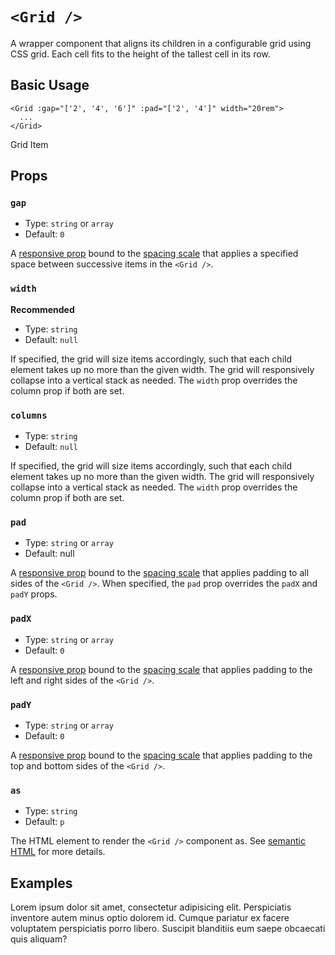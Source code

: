 # `<Grid />`

A wrapper component that aligns its children in a configurable grid using CSS grid. Each cell fits to the height of the tallest cell in its row.

<SandboxDemo url="https://codesandbox.io/embed/mise-en-place-demo-grid-ky3uk" />

## Basic Usage

```vue
<Grid :gap="['2', '4', '6']" :pad="['2', '4']" width="20rem">
  ...
</Grid>
```

<UsageResult>
<Grid :gap="['2', '4', '6']" :pad="['2', '4']" width="20rem" class="bg-dark-gray">
  <Box pad="4" v-for="i in 6" :key="i" class="bg-light-gray"><Heading level="4" :clamp="false">Grid Item</Heading></Box>
</Grid>
</UsageResult>

## Props

### `gap`

- Type: `string` or `array`
- Default: `0`

A [responsive prop](./../guide/principles.md#responsive-props) bound to the [spacing scale](./../guide/principles.md#spacing-scale) that applies a specified space between successive items in the `<Grid />`.

### `width`

**Recommended**

- Type: `string`
- Default: `null`

If specified, the grid will size items accordingly, such that each child element takes up no more than the given width. The grid will responsively collapse into a vertical stack as needed. The `width` prop overrides the column prop if both are set.

### `columns`

- Type: `string`
- Default: `null`

If specified, the grid will size items accordingly, such that each child element takes up no more than the given width. The grid will responsively collapse into a vertical stack as needed. The `width` prop overrides the column prop if both are set.

### `pad`

- Type: `string` or `array`
- Default: null

A [responsive prop](./../guide/principles.md#responsive-props) bound to the [spacing scale](./../guide/principles.md#spacing-scale) that applies padding to all sides of the `<Grid />`. When specified, the `pad` prop overrides the `padX` and `padY` props.

### `padX`

- Type: `string` or `array`
- Default: `0`

A [responsive prop](./../guide/principles.md#responsive-props) bound to the [spacing scale](./../guide/principles.md#spacing-scale) that applies padding to the left and right sides of the `<Grid />`.

### `padY`

- Type: `string` or `array`
- Default: `0`

A [responsive prop](./../guide/principles.md#responsive-props) bound to the [spacing scale](./../guide/principles.md#spacing-scale) that applies padding to the top and bottom sides of the `<Grid />`.

### `as`

- Type: `string`
- Default: `p`

The HTML element to render the `<Grid />` component as. See [semantic HTML](./../guide/principles.md#semantic-html) for more details.

## Examples

Lorem ipsum dolor sit amet, consectetur adipisicing elit. Perspiciatis inventore autem minus optio dolorem id. Cumque pariatur ex facere voluptatem perspiciatis porro libero. Suscipit blanditiis eum saepe obcaecati quis aliquam?
